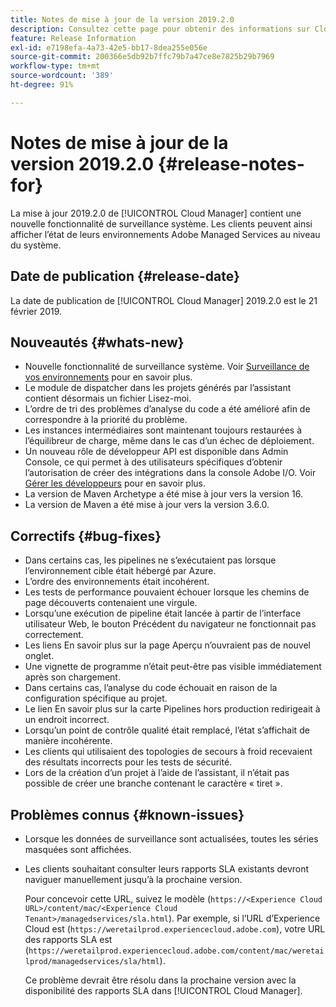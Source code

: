 ```yaml
---
title: Notes de mise à jour de la version 2019.2.0
description: Consultez cette page pour obtenir des informations sur Cloud Manager 2019.2.0.
feature: Release Information
exl-id: e7198efa-4a73-42e5-bb17-8dea255e056e
source-git-commit: 200366e5db92b7ffc79b7a47ce8e7825b29b7969
workflow-type: tm+mt
source-wordcount: '389'
ht-degree: 91%

---
```


# Notes de mise à jour de la version 2019.2.0 {#release-notes-for}

La mise à jour 2019.2.0 de [!UICONTROL Cloud Manager] contient une nouvelle fonctionnalité de surveillance système. Les clients peuvent ainsi afficher l’état de leurs environnements Adobe Managed Services au niveau du système.


## Date de publication {#release-date}

La date de publication de [!UICONTROL Cloud Manager] 2019.2.0 est le 21 février 2019.

## Nouveautés {#whats-new}

* Nouvelle fonctionnalité de surveillance système. Voir [Surveillance de vos environnements](/help/using/monitoring-environments.md) pour en savoir plus.
* Le module de dispatcher dans les projets générés par l’assistant contient désormais un fichier Lisez-moi.
* L’ordre de tri des problèmes d’analyse du code a été amélioré afin de correspondre à la priorité du problème.
* Les instances intermédiaires sont maintenant toujours restaurées à l’équilibreur de charge, même dans le cas d’un échec de déploiement.
* Un nouveau rôle de développeur API est disponible dans Admin Console, ce qui permet à des utilisateurs spécifiques d’obtenir l’autorisation de créer des intégrations dans la console Adobe I/O. Voir [Gérer les développeurs](https://www.adobe.com/go/aac_api_prod_learn_fr) pour en savoir plus.
* La version de Maven Archetype a été mise à jour vers la version 16.
* La version de Maven a été mise à jour vers la version 3.6.0.

## Correctifs {#bug-fixes}

* Dans certains cas, les pipelines ne s’exécutaient pas lorsque l’environnement cible était hébergé par Azure.
* L’ordre des environnements était incohérent.
* Les tests de performance pouvaient échouer lorsque les chemins de page découverts contenaient une virgule.
* Lorsqu’une exécution de pipeline était lancée à partir de l’interface utilisateur Web, le bouton Précédent du navigateur ne fonctionnait pas correctement.
* Les liens En savoir plus sur la page Aperçu n’ouvraient pas de nouvel onglet.
* Une vignette de programme n’était peut-être pas visible immédiatement après son chargement.
* Dans certains cas, l’analyse du code échouait en raison de la configuration spécifique au projet.
* Le lien En savoir plus sur la carte Pipelines hors production redirigeait à un endroit incorrect.
* Lorsqu’un point de contrôle qualité était remplacé, l’état s’affichait de manière incohérente.
* Les clients qui utilisaient des topologies de secours à froid recevaient des résultats incorrects pour les tests de sécurité.
* Lors de la création d’un projet à l’aide de l’assistant, il n’était pas possible de créer une branche contenant le caractère « tiret ».

## Problèmes connus {#known-issues}

* Lorsque les données de surveillance sont actualisées, toutes les séries masquées sont affichées.
* Les clients souhaitant consulter leurs rapports SLA existants devront naviguer manuellement jusqu’à la prochaine version.

  Pour concevoir cette URL, suivez le modèle (`https://<Experience Cloud URL>/content/mac/<Experience Cloud Tenant>/managedservices/sla.html`). Par exemple, si l’URL d’Experience Cloud est (`https://weretailprod.experiencecloud.adobe.com`), votre URL des rapports SLA est (`https://weretailprod.experiencecloud.adobe.com/content/mac/weretailprod/managedservices/sla/html`).

  Ce problème devrait être résolu dans la prochaine version avec la disponibilité des rapports SLA dans [!UICONTROL Cloud Manager].
